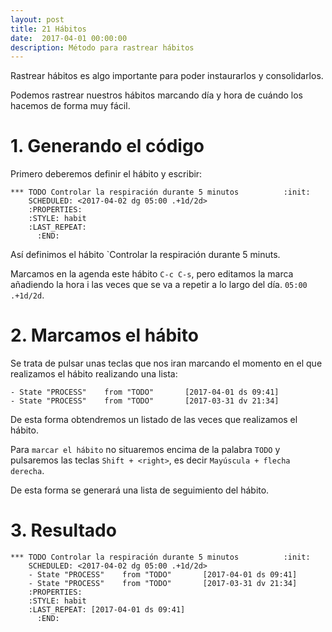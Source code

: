 ```yaml
---
layout: post
title: 21 Hábitos
date:  2017-04-01 00:00:00
description: Método para rastrear hábitos
---
```


Rastrear hábitos es algo importante para poder instaurarlos y consolidarlos.

Podemos rastrear nuestros hábitos marcando día y hora de cuándo los hacemos de forma muy fácil.

# 1. Generando el código

Primero deberemos definir el hábito y escribir:

```emacs
*** TODO Controlar la respiración durante 5 minutos          :init:
    SCHEDULED: <2017-04-02 dg 05:00 .+1d/2d>
    :PROPERTIES:
    :STYLE: habit
    :LAST_REPEAT: 
      :END: 
```

Así definimos el hábito `Controlar la respiración durante 5 minuts.

Marcamos en la agenda este hábito `C-c C-s`, pero editamos la marca añadiendo la hora i las veces que se va a repetir a lo largo del día. `05:00 .+1d/2d`.

# 2. Marcamos el hábito

Se trata de pulsar unas teclas que nos iran marcando el momento en el que realizamos el hábito realizando una lista:

```emacs
- State "PROCESS"    from "TODO"       [2017-04-01 ds 09:41]
- State "PROCESS"    from "TODO"       [2017-03-31 dv 21:34]
```

De esta forma obtendremos un listado de las veces que realizamos el hábito.

Para `marcar el hábito` no situaremos encima de la palabra `TODO` y pulsaremos las teclas `Shift + <right>`, es decir `Mayúscula + flecha derecha`.

De esta forma se generará una lista de seguimiento del hábito.

# 3. Resultado

```emacs
*** TODO Controlar la respiración durante 5 minutos          :init:
    SCHEDULED: <2017-04-02 dg 05:00 .+1d/2d>
    - State "PROCESS"    from "TODO"       [2017-04-01 ds 09:41]
    - State "PROCESS"    from "TODO"       [2017-03-31 dv 21:34]
    :PROPERTIES:
    :STYLE: habit
    :LAST_REPEAT: [2017-04-01 ds 09:41]
      :END:
```
